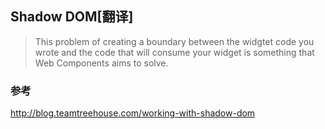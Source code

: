 ## Shadow DOM[翻译]
>  This problem of creating a boundary between the widgtet code you wrote and the code that will consume your 
widget is something that Web Components aims to solve.


### 参考
http://blog.teamtreehouse.com/working-with-shadow-dom

